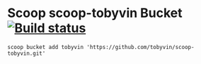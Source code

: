 # Scoop scoop-tobyvin Bucket [![Build status](https://ci.appveyor.com/api/projects/status/93bx32nirf5i74qy/branch/master?svg=true)](https://ci.appveyor.com/project/tobyvin/scoop-tobyvin/branch/master)


`scoop bucket add tobyvin 'https://github.com/tobyvin/scoop-tobyvin.git'`
